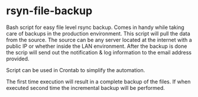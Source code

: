 # rsyn-file-backup
Bash script for easy file level rsync backup. Comes in handy while taking care of backups in the production environment. This script will pull the data from the source. The source can be any server located at the internet with a public IP or whether inside the LAN environment. After the backup is done the scrip will send out the notification & log information to the email address provided.

Script can be used in Crontab to simplify the automation. 

The first time execution will result in a complete backup of the files. If when executed second time the incremental backup will be performed. 

